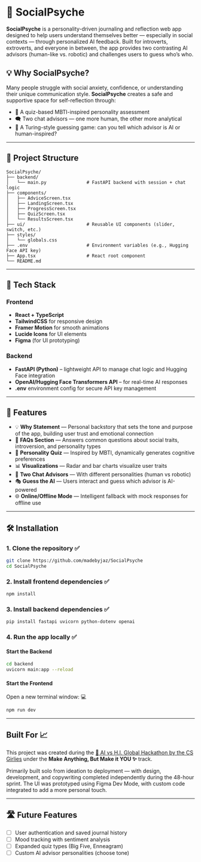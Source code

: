 # 🧠 SocialPsyche

**SocialPsyche** is a personality-driven journaling and reflection web app designed to help users understand themselves better — especially in social contexts — through personalized AI feedback. Built for introverts, extroverts, and everyone in between, the app provides two contrasting AI advisors (human-like vs. robotic) and challenges users to guess who’s who.

## 💡 Why SocialPsyche?

Many people struggle with social anxiety, confidence, or understanding their unique communication style. **SocialPsyche** creates a safe and supportive space for self-reflection through:

- 🧭 A quiz-based MBTI-inspired personality assessment
- 🗨️ Two chat advisors — one more human, the other more analytical
- 🧪 A Turing-style guessing game: can you tell which advisor is AI or human-inspired?

---

## 📁 Project Structure

```
SocialPsyche/
├── backend/
│   └── main.py               # FastAPI backend with session + chat logic
├── components/
│   ├── AdviceScreen.tsx
│   ├── LandingScreen.tsx
│   ├── ProgressScreen.tsx
│   ├── QuizScreen.tsx
│   └── ResultsScreen.tsx
├── ui/                       # Reusable UI components (slider, switch, etc.)
├── styles/
│   └── globals.css
├── .env                      # Environment variables (e.g., Hugging Face API key)
├── App.tsx                   # React root component
└── README.md
```

---

## 🔧 Tech Stack

### Frontend
- **React + TypeScript**
- **TailwindCSS** for responsive design
- **Framer Motion** for smooth animations
- **Lucide Icons** for UI elements
- **Figma** (for UI prototyping)

### Backend
- **FastAPI (Python)** – lightweight API to manage chat logic and Hugging Face integration
- **OpenAI/Hugging Face Transformers API** – for real-time AI responses
- **.env** environment config for secure API key management

---

## 🚀 Features

- 💡 **Why Statement** — Personal backstory that sets the tone and purpose of the app, building user trust and emotional connection
- 💬 **FAQs Section** — Answers common questions about social traits, introversion, and personality types
- 🧠 **Personality Quiz** — Inspired by MBTI, dynamically generates cognitive preferences
- 📊 **Visualizations** — Radar and bar charts visualize user traits
- 🤖 **Two Chat Advisors** — With different personalities (human vs robotic)
- 🎭 **Guess the AI** — Users interact and guess which advisor is AI-powered
- 🌐 **Online/Offline Mode** — Intelligent fallback with mock responses for offline use

---

## 🛠️ Installation

### 1. Clone the repository ✅

```bash
git clone https://github.com/madebyjaz/SocialPsyche
cd SocialPsyche
```

### 2. Install frontend dependencies ✅
```bash
npm install
```

### 3. Install backend dependencies ✅
```bash
pip install fastapi uvicorn python-dotenv openai
```

### 4. Run the app locally ✅

#### Start the Backend
```bash
cd backend
uvicorn main:app --reload
```

#### Start the Frontend 
Open a new terminal window: 💻
```bash
npm run dev
```
---
## Built For 📈
This project was created during the [🧠 AI vs H.I. Global Hackathon by the CS Girlies](https://csgirlies.devpost.com/) under the **Make Anything, But Make it YOU ✨** track.

Primarily built solo from ideation to deployment — with design, development, and copywriting completed independently during the 48-hour sprint. The UI was prototyped using Figma Dev Mode, with custom code integrated to add a more personal touch.

---
## 🛣️ Future Features

- [ ] User authentication and saved journal history  
- [ ] Mood tracking with sentiment analysis  
- [ ] Expanded quiz types (Big Five, Enneagram)  
- [ ] Custom AI advisor personalities (choose tone)  
